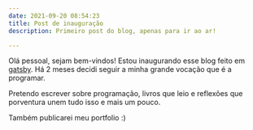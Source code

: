```yaml
---
date: 2021-09-20 08:54:23
title: Post de inauguração
description: Primeiro post do blog, apenas para ir ao ar!

---
```


Olá pessoal, sejam bem-vindos! Estou inaugurando esse blog feito em [gatsby](https://www.gatsbyjs.com/). Há 2 meses decidi seguir a minha grande vocação que é a programar.

Pretendo escrever sobre programação, livros que leio e reflexões que porventura unem tudo isso e mais um pouco.

Também publicarei meu portfolio :)

